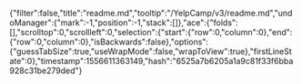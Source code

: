 {"filter":false,"title":"readme.md","tooltip":"/YelpCamp/v3/readme.md","undoManager":{"mark":-1,"position":-1,"stack":[]},"ace":{"folds":[],"scrolltop":0,"scrollleft":0,"selection":{"start":{"row":0,"column":0},"end":{"row":0,"column":0},"isBackwards":false},"options":{"guessTabSize":true,"useWrapMode":false,"wrapToView":true},"firstLineState":0},"timestamp":1556611363149,"hash":"6525a7b6205a1a9c81f33f6bba928c31be279ded"}